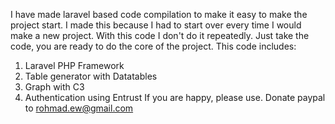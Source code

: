 I have made laravel based code compilation to make it easy to make the project start. I made this because I had to start over every time I would make a new project. With this code I don't do it repeatedly. Just take the code, you are ready to do the core of the project.
This code includes:
1. Laravel PHP Framework
2. Table generator with Datatables
3. Graph with C3
4. Authentication using Entrust
If you are happy, please use.
Donate paypal to rohmad.ew@gmail.com